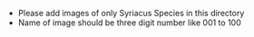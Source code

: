 - Please add images of only Syriacus Species in this directory
- Name of image should be three digit number like 001 to 100
